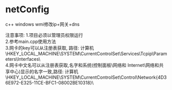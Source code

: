 # netConfig
c++ windows wmi修改ip+网关+dns

注意事项:
1.项目必须以管理员权限运行  
2.参考main.cpp使用方法  
3.网卡的key可以从注册表获取, 路径: 计算机\HKEY_LOCAL_MACHINE\SYSTEM\CurrentControlSet\Services\Tcpip\Parameters\Interfaces\  
4.网卡中文名可以从注册表获取,名字和系统(控制面板\网络和 Internet\网络和共享中心)显示的名字一致,路径: 计算机\HKEY_LOCAL_MACHINE\SYSTEM\CurrentControlSet\Control\Network{4D36E972-E325-11CE-BFC1-08002BE10318}\
